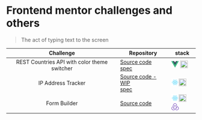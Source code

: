 # Frontend mentor challenges and others
>The act of typing text to the screen

| Challenge | Repository | stack |
|:---------:|------------|-------|
|REST Countries API with color theme switcher|[Source code](https://github.com/izqalan/where-in-the-world)<br>[spec](https://www.frontendmentor.io/challenges/rest-countries-api-with-color-theme-switcher-5cacc469fec04111f7b848ca)| <img src="https://raw.githubusercontent.com/github/explore/80688e429a7d4ef2fca1e82350fe8e3517d3494d/topics/vue/vue.png" height="20px" width="20px"> <img src="https://avatars3.githubusercontent.com/u/67109815?s=200&v=4" height="20px" width="20px"> |
|IP Address Tracker|[Source code - WIP](https://github.com/izqalan/IP-tracker)<br>[spec](https://www.frontendmentor.io/challenges/ip-address-tracker-I8-0yYAH0)|<img src="https://raw.githubusercontent.com/github/explore/80688e429a7d4ef2fca1e82350fe8e3517d3494d/topics/react/react.png" height="20px" width="20px"><img src="https://avatars3.githubusercontent.com/u/67109815?s=200&v=4" height="20px" width="20px">|
|Form Builder|[Source code](https://github.com/izqalan/form-builder-assessment)|<img src="https://raw.githubusercontent.com/github/explore/80688e429a7d4ef2fca1e82350fe8e3517d3494d/topics/react/react.png" height="20px" width="20px"><img src="https://avatars3.githubusercontent.com/u/67109815?s=200&v=4" height="20px" width="20px"><img src="https://raw.githubusercontent.com/github/explore/80688e429a7d4ef2fca1e82350fe8e3517d3494d/topics/redux/redux.png" height="20px" width="20px">|
